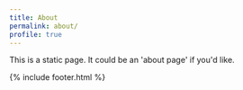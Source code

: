 ```yaml
---
title: About
permalink: about/
profile: true
---
```


This is a static page. It could be an 'about page' if you'd like.

<footer id="footer">
  {% include footer.html %}
</footer>
